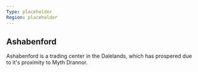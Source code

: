 ```yaml
---
Type: placeholder
Region: placeholder
---
```

## Ashabenford

Ashabenford is a trading center in the Dalelands, which has prospered due to it's proximity to Myth Drannor.